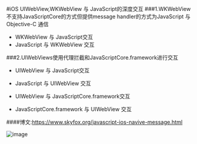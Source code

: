 #iOS UIWebView,WKWebView 与 JavaScript的深度交互
###1.WKWebView 不支持JavaScriptCore的方式但提供message handler的方式为JavaScript 与Objective-C 通信

* WKWebView 与 JavaScript交互
* JavaScript 与 WKWebView 交互

###2.UIWebViews使用代理拦截和JavaScriptCore.framework进行交互

* UIWebView 与 JavaScript交互
* JavaScript 与 UIWebView 交互

* UIWebView 与 JavaScriptCore.framework交互
* JavaScriptCore.framework 与 UIWebView 交互

####博文:https://www.skyfox.org/javascript-ios-navive-message.html


![image](https://raw.github.com/shaojiankui/WebViewJS/master/demo.png)

